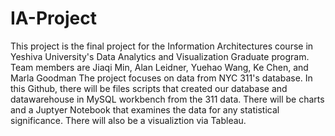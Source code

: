 # IA-Project
This project is the final project for the Information Architectures course in Yeshiva University's Data Analytics and Visualization Graduate program. 
Team members are Jiaqi Min, Alan Leidner, Yuehao Wang, Ke Chen, and Marla Goodman
The project focuses on data from NYC 311's database. 
In this Github, there will be files scripts that created our database and datawarehouse in MySQL workbench from the 311 data. 
There will be charts and a Juptyer Notebook that examines the data for any statistical significance.
There will also be a visualiztion via Tableau. 

